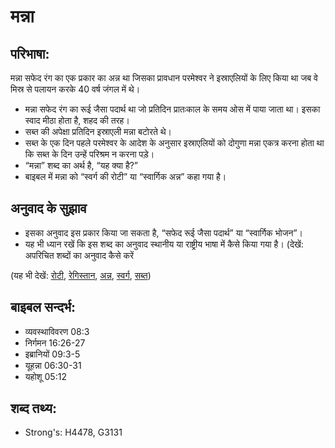 # मन्ना #

## परिभाषा: ##

मन्ना सफेद रंग का एक प्रकार का अन्न था जिसका प्रावधान परमेश्वर ने इस्राएलियों के लिए किया था जब वे मिस्र से पलायन करके 40 वर्ष जंगल में थे।

* मन्ना सफेद रंग का रूई जैसा पदार्थ था जो प्रतिदिन प्रातःकाल के समय ओस में पाया जाता था। इसका स्वाद मीठा होता है, शहद की तरह।
* सब्त की अपेक्षा प्रतिदिन इस्राएली मन्ना बटोरते थे।
* सब्त के एक दिन पहले परमेश्वर के आदेश के अनुसार इस्राएलियों को दोगुणा मन्ना एकत्र करना होता था कि सब्त के दिन उन्हें परिश्रम न करना पड़े।
* “मन्ना” शब्द का अर्थ है, “यह क्या है?”
* बाइबल में मन्ना को “स्वर्ग की रोटी” या “स्वार्गिक अन्न” कहा गया है।

## अनुवाद के सुझाव ##

* इसका अनुवाद इस प्रकार किया जा सकता है, “सफेद रूई जैसा पदार्थ” या “स्वार्गिक भोजन”।
* यह भी ध्यान रखें कि इस शब्द का अनुवाद स्थानीय या राष्ट्रीय भाषा में कैसे किया गया है।  (देखें: अपरिचित शब्दों का अनुवाद कैसे करें

(यह भी देखें: [रोटी](../bread.md), [रेगिस्तान](../desert.md), [अन्न](../grain.md), [स्वर्ग](../heaven.md), [सब्त](../sabbath.md))

## बाइबल सन्दर्भ: ##

* व्यवस्थाविवरण 08:3
* निर्गमन 16:26-27
* इब्रानियों 09:3-5
* यूहन्ना 06:30-31
* यहोशू 05:12

## शब्द तथ्य: ##

* Strong's: H4478, G3131
